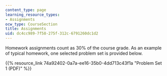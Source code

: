 ```yaml
---
content_type: page
learning_resource_types:
- Assignments
ocw_type: CourseSection
title: Assignments
uid: dc4cc989-7f58-275f-312c-6791260dc1d2
---
```


Homework assignments count as 30% of the course grade. As an example of typical homework, one selected problem set is provided below.

{{% resource_link 74a92402-0a7a-ee16-35b0-4dd713c43f1a "Problem Set 1 (PDF)" %}}